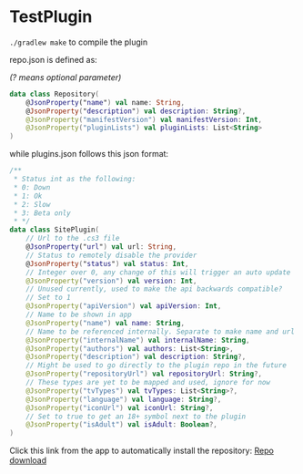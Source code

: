 # TestPlugin

`./gradlew make` to compile the plugin


repo.json is defined as:

*(? means optional parameter)*
```kotlin
data class Repository(
    @JsonProperty("name") val name: String,
    @JsonProperty("description") val description: String?,
    @JsonProperty("manifestVersion") val manifestVersion: Int,
    @JsonProperty("pluginLists") val pluginLists: List<String>
)
```

while plugins.json follows this json format: 
```kotlin
/**
 * Status int as the following:
 * 0: Down
 * 1: Ok
 * 2: Slow
 * 3: Beta only
 * */
data class SitePlugin(
    // Url to the .cs3 file
    @JsonProperty("url") val url: String,
    // Status to remotely disable the provider
    @JsonProperty("status") val status: Int,
    // Integer over 0, any change of this will trigger an auto update
    @JsonProperty("version") val version: Int,
    // Unused currently, used to make the api backwards compatible?
    // Set to 1
    @JsonProperty("apiVersion") val apiVersion: Int,
    // Name to be shown in app
    @JsonProperty("name") val name: String,
    // Name to be referenced internally. Separate to make name and url changes possible
    @JsonProperty("internalName") val internalName: String,
    @JsonProperty("authors") val authors: List<String>,
    @JsonProperty("description") val description: String?,
    // Might be used to go directly to the plugin repo in the future
    @JsonProperty("repositoryUrl") val repositoryUrl: String?,
    // These types are yet to be mapped and used, ignore for now
    @JsonProperty("tvTypes") val tvTypes: List<String>?,
    @JsonProperty("language") val language: String?,
    @JsonProperty("iconUrl") val iconUrl: String?,
    // Set to true to get an 18+ symbol next to the plugin
    @JsonProperty("isAdult") val isAdult: Boolean?,
)
```

Click this link from the app to automatically install the repository:
[Repo download](https://cs.repo?raw.githubusercontent.com/recloudstream/TestPlugin/master/repo.json)
